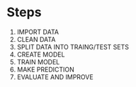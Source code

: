# Steps

1.  IMPORT DATA
2.  CLEAN DATA
3.  SPLIT DATA INTO TRAING/TEST SETS
4.  CREATE MODEL
5.  TRAIN MODEL
6.  MAKE PREDICTION
7.  EVALUATE AND IMPROVE
